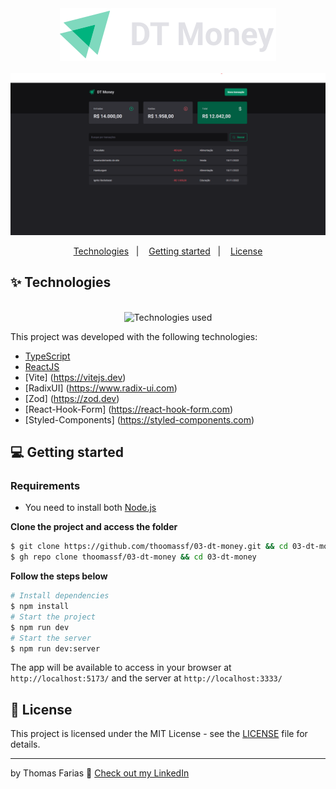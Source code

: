 <div align="center">
  <img src=".github/dt-money-logo.svg" alt="DT Modey logo">
</div>

<br />

<img src=".github/thumbnail.png" alt="thumbnail" />

<div align="center">
  <p>
    <a href="#-technologies">Technologies</a>&nbsp;&nbsp;&nbsp;|&nbsp;&nbsp;&nbsp;
    <a href="#-getting-started">Getting started</a>&nbsp;&nbsp;&nbsp;|&nbsp;&nbsp;&nbsp;
    <a href="#-license">License</a>
  </p>
</div>

## ✨ Technologies

<div align="center">
  <br />
  <img src=".github/tech-logos.png" alt="Technologies used">
</div>

This project was developed with the following technologies:

- [TypeScript](https://www.typescriptlang.org/)
- [ReactJS](https://reactjs.org/)
- [Vite] (https://vitejs.dev)
- [RadixUI] (https://www.radix-ui.com)
- [Zod] (https://zod.dev)
- [React-Hook-Form] (https://react-hook-form.com)
- [Styled-Components] (https://styled-components.com)

## 💻 Getting started

### Requirements

- You need to install both [Node.js](https://nodejs.org/en/download/)

**Clone the project and access the folder**

```bash
$ git clone https://github.com/thoomassf/03-dt-money.git && cd 03-dt-money
$ gh repo clone thoomassf/03-dt-money && cd 03-dt-money
```

**Follow the steps below**

```bash
# Install dependencies
$ npm install
# Start the project
$ npm run dev
# Start the server
$ npm run dev:server
```

The app will be available to access in your browser at `http://localhost:5173/` and the server at `http://localhost:3333/`

## 📝 License

This project is licensed under the MIT License - see the [LICENSE](LICENSE) file for details.

---

by Thomas Farias 👋 [Check out my LinkedIn](https://www.linkedin.com/in/thomas-sf)